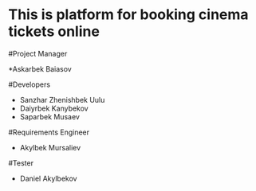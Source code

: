# This is platform for booking cinema tickets online 


#Project Manager

*Askarbek Baiasov

#Developers

* Sanzhar Zhenishbek Uulu
* Daiyrbek Kanybekov
* Saparbek Musaev

#Requirements Engineer

* Akylbek Mursaliev

#Tester

* Daniel Akylbekov
